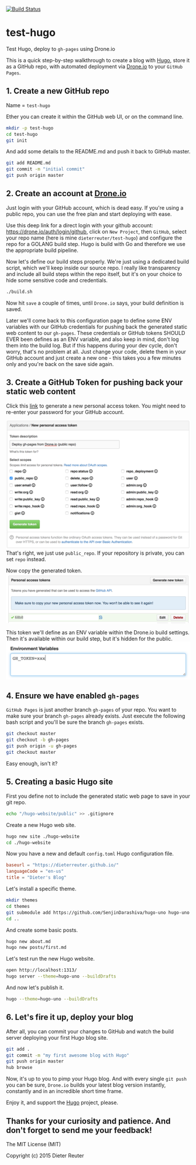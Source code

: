 [![Build Status](https://drone.io/github.com/DieterReuter/test-hugo/status.png)](https://drone.io/github.com/DieterReuter/test-hugo/latest)

# test-hugo
Test Hugo, deploy to `gh-pages` using Drone.io

This is a quick step-by-step walkthrough to create a blog with [Hugo](http://gohugo.io), store it as a GitHub repo, with automated deployment via [Drone.io](https://drone.io) to your `GitHub Pages`.


## 1. Create a new GitHub repo
Name = `test-hugo`

Ether you can create it within the GitHub web UI, or on the command line.
```bash
mkdir -p test-hugo
cd test-hugo
git init
```

And add some details to the README.md and push it back to GitHub master.
```bash
git add README.md
git commit -m "initial commit"
git push origin master
```


## 2. Create an account at [Drone.io](https://drone.io)
Just login with your GitHub account, which is dead easy. If you're using a public repo, you can use the free plan and start deploying with ease.

Use this deep link for a direct login with your github account: https://drone.io/auth/login/github, click on `New Project`, then `GitHub`, select your repo name (here is mine `dieterreuter/test-hugo`) and configure the repo for a GOLANG build step. Hugo is build with Go and therefore we use the appropriate build pipeline.

Now let's define our build steps properly. We're just using a dedicated build script, which we'll keep inside our source repo. I really like transparency and include all build steps within the repo itself, but it's on your choice to hide some sensitive code and credentials.

```bash
./build.sh
```
Now hit `save` a couple of times, until `Drone.io` says, your build definition is saved.

Later we'll come back to this configuration page to define some ENV variables with our GitHub credentials for pushing back the generated static web content to our `gh-pages`. These credentials or GitHub tokens SHOULD EVER been defines as an ENV variable, and also keep in mind, don't log them into the build log. But if this happens during your dev cycle, don't worry, that's no problem at all. Just change your code, delete them in your GitHub account and just create a new one - this takes you a few minutes only and you're back on the save side again.


## 3. Create a GitHub Token for pushing back your static web content
Click this [link](https://github.com/settings/tokens/new) to generate a new personal access token. You might need to re-enter your password for your GitHub account.

![screen1](/images/01-create-github-access-token-public-repo.png)
That's right, we just use `public_repo`. If your repository is private, you can set `repo` instead.

Now copy the generated token.
![screen2](/images/02-copy-github-access-token.png)

This token we'll define as an ENV variable within the Drone.io build settings. Then it's available within our build step, but it's hidden for the public.
![screen3](/images/03-paste-github-access-token-as-env-to-drone-io.png)


## 4. Ensure we have enabled `gh-pages`

`GitHub Pages` is just another branch `gh-pages` of your repo. You want to make sure your branch `gh-pages` already exists. Just execute the following bash script and you'll be sure the branch `gh-pages` exists.
```bash
git checkout master
git checkout -b gh-pages
git push origin -u gh-pages
git checkout master
```
Easy enough, isn't it?


## 5. Creating a basic Hugo site
First you define not to include the generated static web page to save in your git repo.
```bash
echo "/hugo-website/public" >> .gitignore
```

Create a new Hugo web site.
```bash
hugo new site ./hugo-website
cd ./hugo-website
```

Now you have a new and default `config.toml` Hugo configuration file.
```toml
baseurl = "https://dieterreuter.github.io/"
languageCode = "en-us"
title = "Dieter's Blog"
```

Let's install a specific theme.
```bash
mkdir themes
cd themes
git submodule add https://github.com/SenjinDarashiva/hugo-uno hugo-uno
cd ..
```

And create some basic posts.
```bash
hugo new about.md
hugo new posts/first.md
```

Let's test run the new Hugo website.
```bash
open http://localhost:1313/
hugo server --theme=hugo-uno --buildDrafts
```

And now let's publish it.
```bash
hugo --theme=hugo-uno --buildDrafts
```


## 6. Let's fire it up, deploy your blog

After all, you can commit your changes to GitHub and watch the build server deploying your first Hugo blog site.
```bash
git add .
git commit -m "my first awesome blog with Hugo"
git push origin master
hub browse
```

Now, it's up to you to pimp your Hugo blog. And with every single `git push` you can be sure, `Drone.io` builds your latest blog version instantly, constantly and in an incredible short time frame.

Enjoy it, and support the [Hugo](http://gohugo.io) project, please.

Thanks for your curiosity and patience. And don't forget to send me your feedback!
---

The MIT License (MIT)

Copyright (c) 2015 Dieter Reuter
